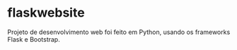 # flaskwebsite
Projeto de desenvolvimento web foi feito em Python, usando os frameworks Flask e Bootstrap.
